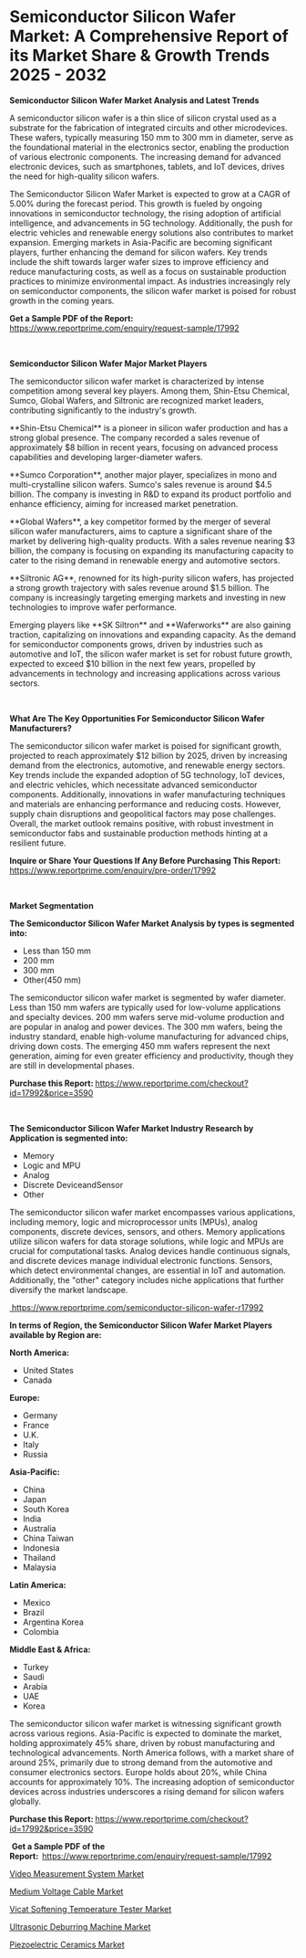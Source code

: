 <p><h1>Semiconductor Silicon Wafer Market: A Comprehensive Report of its Market Share & Growth Trends 2025 - 2032</h1></p><p><strong>Semiconductor Silicon Wafer Market Analysis and Latest Trends</strong></p>
<p><p>A semiconductor silicon wafer is a thin slice of silicon crystal used as a substrate for the fabrication of integrated circuits and other microdevices. These wafers, typically measuring 150 mm to 300 mm in diameter, serve as the foundational material in the electronics sector, enabling the production of various electronic components. The increasing demand for advanced electronic devices, such as smartphones, tablets, and IoT devices, drives the need for high-quality silicon wafers.</p><p>The Semiconductor Silicon Wafer Market is expected to grow at a CAGR of 5.00% during the forecast period. This growth is fueled by ongoing innovations in semiconductor technology, the rising adoption of artificial intelligence, and advancements in 5G technology. Additionally, the push for electric vehicles and renewable energy solutions also contributes to market expansion. Emerging markets in Asia-Pacific are becoming significant players, further enhancing the demand for silicon wafers. Key trends include the shift towards larger wafer sizes to improve efficiency and reduce manufacturing costs, as well as a focus on sustainable production practices to minimize environmental impact. As industries increasingly rely on semiconductor components, the silicon wafer market is poised for robust growth in the coming years.</p></p>
<p><strong>Get a Sample PDF of the Report:&nbsp;</strong> <a href="https://www.reportprime.com/enquiry/request-sample/17992?utm_campaign=2469&utm_medium=2&utm_source=Github&utm_content=ia&utm_term=18032025&utm_id=semiconductor-silicon-wafer">https://www.reportprime.com/enquiry/request-sample/17992</a></p>
<p>&nbsp;</p>
<p><strong>Semiconductor Silicon Wafer Major Market Players</strong></p>
<p><p>The semiconductor silicon wafer market is characterized by intense competition among several key players. Among them, Shin-Etsu Chemical, Sumco, Global Wafers, and Siltronic are recognized market leaders, contributing significantly to the industry's growth.</p><p>**Shin-Etsu Chemical** is a pioneer in silicon wafer production and has a strong global presence. The company recorded a sales revenue of approximately $8 billion in recent years, focusing on advanced process capabilities and developing larger-diameter wafers. </p><p>**Sumco Corporation**, another major player, specializes in mono and multi-crystalline silicon wafers. Sumco's sales revenue is around $4.5 billion. The company is investing in R&D to expand its product portfolio and enhance efficiency, aiming for increased market penetration.</p><p>**Global Wafers**, a key competitor formed by the merger of several silicon wafer manufacturers, aims to capture a significant share of the market by delivering high-quality products. With a sales revenue nearing $3 billion, the company is focusing on expanding its manufacturing capacity to cater to the rising demand in renewable energy and automotive sectors.</p><p>**Siltronic AG**, renowned for its high-purity silicon wafers, has projected a strong growth trajectory with sales revenue around $1.5 billion. The company is increasingly targeting emerging markets and investing in new technologies to improve wafer performance.</p><p>Emerging players like **SK Siltron** and **Waferworks** are also gaining traction, capitalizing on innovations and expanding capacity. As the demand for semiconductor components grows, driven by industries such as automotive and IoT, the silicon wafer market is set for robust future growth, expected to exceed $10 billion in the next few years, propelled by advancements in technology and increasing applications across various sectors.</p></p>
<p>&nbsp;</p>
<p><strong>What Are The Key Opportunities For Semiconductor Silicon Wafer Manufacturers?</strong></p>
<p><p>The semiconductor silicon wafer market is poised for significant growth, projected to reach approximately $12 billion by 2025, driven by increasing demand from the electronics, automotive, and renewable energy sectors. Key trends include the expanded adoption of 5G technology, IoT devices, and electric vehicles, which necessitate advanced semiconductor components. Additionally, innovations in wafer manufacturing techniques and materials are enhancing performance and reducing costs. However, supply chain disruptions and geopolitical factors may pose challenges. Overall, the market outlook remains positive, with robust investment in semiconductor fabs and sustainable production methods hinting at a resilient future.</p></p>
<p><strong>Inquire or Share Your Questions If Any Before Purchasing This Report:</strong> <a href="https://www.reportprime.com/enquiry/pre-order/17992?utm_campaign=2469&utm_medium=2&utm_source=Github&utm_content=ia&utm_term=18032025&utm_id=semiconductor-silicon-wafer">https://www.reportprime.com/enquiry/pre-order/17992</a></p>
<p>&nbsp;</p>
<p><strong>Market Segmentation</strong></p>
<p><strong>The Semiconductor Silicon Wafer Market Analysis by types is segmented into:</strong></p>
<p><ul><li>Less than 150 mm</li><li>200 mm</li><li>300 mm</li><li>Other(450 mm)</li></ul></p>
<p><p>The semiconductor silicon wafer market is segmented by wafer diameter. Less than 150 mm wafers are typically used for low-volume applications and specialty devices. 200 mm wafers serve mid-volume production and are popular in analog and power devices. The 300 mm wafers, being the industry standard, enable high-volume manufacturing for advanced chips, driving down costs. The emerging 450 mm wafers represent the next generation, aiming for even greater efficiency and productivity, though they are still in developmental phases.</p></p>
<p><strong>Purchase this Report:&nbsp;</strong><a href="https://www.reportprime.com/checkout?id=17992&price=3590&utm_campaign=2469&utm_medium=2&utm_source=Github&utm_content=ia&utm_term=18032025&utm_id=semiconductor-silicon-wafer">https://www.reportprime.com/checkout?id=17992&price=3590</a></p>
<p>&nbsp;</p>
<p><strong>The Semiconductor Silicon Wafer Market Industry Research by Application is segmented into:</strong></p>
<p><ul><li>Memory</li><li>Logic and MPU</li><li>Analog</li><li>Discrete DeviceandSensor</li><li>Other</li></ul></p>
<p><p>The semiconductor silicon wafer market encompasses various applications, including memory, logic and microprocessor units (MPUs), analog components, discrete devices, sensors, and others. Memory applications utilize silicon wafers for data storage solutions, while logic and MPUs are crucial for computational tasks. Analog devices handle continuous signals, and discrete devices manage individual electronic functions. Sensors, which detect environmental changes, are essential in IoT and automation. Additionally, the "other" category includes niche applications that further diversify the market landscape.</p></p>
<p><a href="https://www.reportprime.com/semiconductor-silicon-wafer-r17992?utm_campaign=2469&utm_medium=2&utm_source=Github&utm_content=ia&utm_term=18032025&utm_id=semiconductor-silicon-wafer">&nbsp;https://www.reportprime.com/semiconductor-silicon-wafer-r17992</a></p>
<p><strong>In terms of Region, the Semiconductor Silicon Wafer Market Players available by Region are:</strong></p>
<p>
    <p> <strong> North America: </strong>
        <ul>
            <li>United States</li>
            <li>Canada</li>
        </ul>
        </p> 
    <p> <strong> Europe: </strong>
        <ul>
            <li>Germany</li>
            <li>France</li>
            <li>U.K.</li>
            <li>Italy</li>
            <li>Russia</li>
        </ul>
        </p> 
    <p> <strong> Asia-Pacific: </strong>
        <ul>
            <li>China</li>
            <li>Japan</li>
            <li>South Korea</li>
            <li>India</li>
            <li>Australia</li>
            <li>China Taiwan</li>
            <li>Indonesia</li>
            <li>Thailand</li>
            <li>Malaysia</li>
        </ul>
        </p> 
    <p> <strong> Latin America: </strong>
        <ul>
            <li>Mexico</li>
            <li>Brazil</li>
            <li>Argentina Korea</li>
            <li>Colombia</li>
        </ul>
        </p> 
    <p> <strong> Middle East & Africa: </strong>
        <ul>
            <li>Turkey</li>
            <li>Saudi</li>
            <li>Arabia</li>
            <li>UAE</li>
            <li>Korea</li>
        </ul>
    </p>
    </p>
<p><p>The semiconductor silicon wafer market is witnessing significant growth across various regions. Asia-Pacific is expected to dominate the market, holding approximately 45% share, driven by robust manufacturing and technological advancements. North America follows, with a market share of around 25%, primarily due to strong demand from the automotive and consumer electronics sectors. Europe holds about 20%, while China accounts for approximately 10%. The increasing adoption of semiconductor devices across industries underscores a rising demand for silicon wafers globally.</p></p>
<p><strong>Purchase this Report: </strong><a href="https://www.reportprime.com/checkout?id=17992&price=3590&utm_campaign=2469&utm_medium=2&utm_source=Github&utm_content=ia&utm_term=18032025&utm_id=semiconductor-silicon-wafer">https://www.reportprime.com/checkout?id=17992&price=3590</a></p>
<p>&nbsp;<strong>Get a Sample PDF of the Report:&nbsp;&nbsp;</strong><a href="https://www.reportprime.com/enquiry/request-sample/17992?utm_campaign=2469&utm_medium=2&utm_source=Github&utm_content=ia&utm_term=18032025&utm_id=semiconductor-silicon-wafer">https://www.reportprime.com/enquiry/request-sample/17992</a></p>
<p><strong></strong></p>
<p><p><a href="https://www.linkedin.com/pulse/global-perspective-video-measurement-system-market-aforecastcagr-am51e?utm_campaign=2469&utm_medium=2&utm_source=Github&utm_content=ia&utm_term=18032025&utm_id=semiconductor-silicon-wafer">Video Measurement System Market</a></p><p><a href="https://github.com/szaszgrychkq/Market-Research-Report-List-1/blob/main/medium-voltage-cable-market.md?utm_campaign=2469&utm_medium=2&utm_source=Github&utm_content=ia&utm_term=18032025&utm_id=semiconductor-silicon-wafer">Medium Voltage Cable Market</a></p><p><a href="https://www.linkedin.com/pulse/vicat-softening-temperature-tester-market-growth-analysis-mrbpe?utm_campaign=2469&utm_medium=2&utm_source=Github&utm_content=ia&utm_term=18032025&utm_id=semiconductor-silicon-wafer">Vicat Softening Temperature Tester Market</a></p><p><a href="https://www.linkedin.com/pulse/global-ultrasonic-deburring-machine-markets-growth-journey-kiate?utm_campaign=2469&utm_medium=2&utm_source=Github&utm_content=ia&utm_term=18032025&utm_id=semiconductor-silicon-wafer">Ultrasonic Deburring Machine Market</a></p><p><a href="https://github.com/laconiioba3/Market-Research-Report-List-1/blob/main/piezoelectric-ceramics-market.md?utm_campaign=2469&utm_medium=2&utm_source=Github&utm_content=ia&utm_term=18032025&utm_id=semiconductor-silicon-wafer">Piezoelectric Ceramics Market</a></p></p>